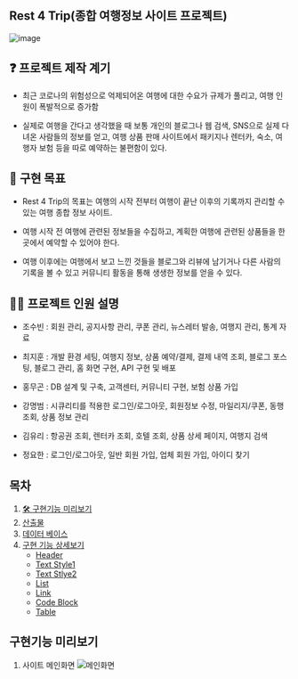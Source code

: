 ## Rest 4 Trip(종합 여행정보 사이트 프로젝트)
![image](https://user-images.githubusercontent.com/96568009/208040462-79fbb761-da4c-44a3-8509-51077949f440.png)

## ❓ 프로젝트 제작 계기   
- 최근 코로나의 위험성으로 억제되어온 여행에 대한 수요가 규제가 풀리고, 여행 인원이 폭발적으로 증가함

- 실제로 여행을 간다고 생각했을 때 보통 개인의 블로그나 웹 검색, SNS으로 실제 다녀온 사람들의 정보를 얻고, 여행 상품 판매 사이트에서 패키지나 렌터카, 숙소, 여행자 보험 등을 따로 예약하는 불편함이 있다.



## 📝 구현 목표
- Rest 4 Trip의 목표는 여행의 시작 전부터 여행이 끝난 이후의 기록까지 관리할 수 있는 여행 종합 정보 사이트.

- 여행 시작 전 여행에 관련된 정보들을 수집하고, 계획한 여행에 관련된 상품들을 한 곳에서 예약할 수 있어야 한다. 

- 여행 이후에는 여행에서 보고 느낀 것들을 블로그와 리뷰에 남기거나 다른 사람의 기록을 볼 수 있고 커뮤니티 활동을 통해 생생한 정보를 얻을 수 있다.

## 🙋‍♂️ 프로젝트 인원 설명 
- 조수빈 : 회원 관리, 공지사항 관리, 쿠폰 관리, 뉴스레터 발송, 여행지 관리, 통계 자료

- 최지훈 : 개발 환경 세팅, 여행지 정보, 상품 예약/결제, 결제 내역 조회, 블로그 포스팅, 블로그 관리, 홈 화면 구현, API 구현 및 배포

- 홍무곤 : DB 설계 및 구축, 고객센터, 커뮤니티 구현, 보험 상품 가입

- 강명범 : 시큐리티를 적용한 로그인/로그아웃, 회원정보 수정, 마일리지/쿠폰, 동행 조회, 상품 정보 관리

- 김유리 : 항공권 조회, 렌터카 조회, 호텔 조회, 상품 상세 페이지, 여행지 검색

- 정요한 : 로그인/로그아웃, 일반 회원 가입, 업체 회원 가입, 아이디 찾기
## 목차  

1. [🛠 구현기능 미리보기  ](#구현기능-미리보기) 
2. [산출물](#산출물)
3. [데이터 베이스](#산출물)
4. [구현 기능 상세보기](#-구현-기능-상세보기)
    - [Header](#기능-미리보기)   
    - [Text Style1](#text-style1)   
    - [Text Stlye2](#text-style2)   
    - [List](#list)      
    - [Link](#link)   
    - [Code Block](#code-block)   
    - [Table](#table)   
   
## 구현기능 미리보기
1. 사이트 메인화면
![메인화면](https://user-images.githubusercontent.com/96568009/208056065-014fda8b-e303-4cbc-853b-c1ee57bf4c01.jpg)
